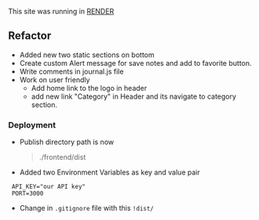 This site was running in [RENDER](https://tmdb-api-refactor.onrender.com/) 

## Refactor
- Added new two static sections on bottom
- Create custom Alert message for save notes and add to favorite button.
- Write comments in journal.js file
- Work on user friendly
    - Add home link to the logo in header
    - add new link "Category" in Header and its navigate to category section.

### Deployment
- Publish directory path is now
  >./frontend/dist
- Added two Environment Variables as key and value pair
 ```
  API_KEY="our API key"
  PORT=3000
```
- Change in `.gitignore` file with this `!dist/`
